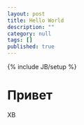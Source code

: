 ```yaml
---
layout: post
title: Hello World
description: ""
category: null
tags: []
published: true
---
```


{% include JB/setup %}
# Привет
ХВ

